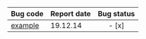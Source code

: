 |Bug code|Report date|Bug status|
|----|----|:--:|
|[example](https://github.com/wjcwqc/ACAOJ/blob/master/ReferenceSrc/README.md)|19.12.14| - [x] |
